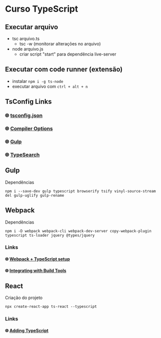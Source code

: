 # Curso TypeScript

## Executar arquivo

* tsc arquivo.ts
    * tsc -w (monitorar alterações no arquivo)
* node arquivo.js
    * criar script "start" para dependência live-server

## Executar com code runner (extensão)

* instalar `npm i -g ts-node`
* executar arquivo com `ctrl + alt + n`

## TsConfig Links

### :globe_with_meridians: [tsconfig.json](https://www.typescriptlang.org/docs/handbook/tsconfig-json.html)

### :globe_with_meridians: [Compiler Options](https://www.typescriptlang.org/docs/handbook/compiler-options.html)

### :globe_with_meridians: [Gulp](https://www.typescriptlang.org/docs/handbook/gulp.html)

### :globe_with_meridians: [TypeSearch](https://microsoft.github.io/TypeSearch/)

## Gulp

Dependências

`npm i --save-dev gulp typescript browserify tsify vinyl-source-stream del gulp-uglify gulp-rename`

## Webpack

Dependências

`npm i -D webpack webpack-cli webpack-dev-server copy-webpack-plugin typescript ts-loader jquery @types/jquery`

### Links

#### :globe_with_meridians: [Webpack + TypeScript setup](https://webpack.js.org/guides/typescript/)


#### :globe_with_meridians: [Integrating with Build Tools](https://www.typescriptlang.org/docs/handbook/integrating-with-build-tools.html#webpack)

## React

Criação do projeto

`npx create-react-app ts-react --typescript`

### Links

#### :globe_with_meridians: [Adding TypeScript](https://create-react-app.dev/docs/adding-typescript/)

